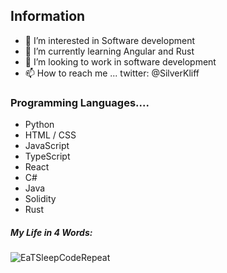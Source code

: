 
## Information
- 👀 I’m interested in Software development
- 🌱 I’m currently learning Angular and Rust
- 💼 I’m looking to work in software development
- 📫 How to reach me ... twitter: @SilverKliff


### Programming Languages....
- Python
- HTML / CSS
- JavaScript
- TypeScript
- React
- C#
- Java
- Solidity
- Rust

##### My Life in 4 Words:

![EaTSleepCodeRepeat](https://user-images.githubusercontent.com/32655437/155840412-997b12d9-f6ce-4439-8439-46eb2b20a312.gif)







